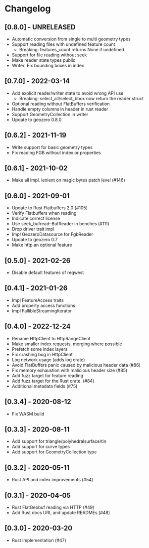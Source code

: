 # Changelog

## [0.8.0] - UNRELEASED

- Automatic conversion from single to multi geometry types
- Support reading files with undefined feature count
  - Breaking: features_count returns None if undefined
- Support for file reading without seek
- Make reader state types public
- Writer: Fix bounding boxes in index

## [0.7.0] - 2022-03-14

- Add explicit reader/writer state to avoid wrong API use
  - Breaking: select_all/select_bbox now return the reader struct
- Optional reading without FlatBuffers verification
- Handle empty columns in header in rust reader
- Support GeometryCollection in writer
- Update to geozero 0.8.0

## [0.6.2] - 2021-11-19

- Write support for basic geometry types
- Fix reading FGB without index or properties

## [0.6.1] - 2021-10-02

- Make all impl. lenient on magic bytes patch level (#146)

## [0.6.0] - 2021-09-01

- Update to Rust Flatbuffers 2.0 (#105)
- Verify Flatbuffers when reading
- Indicate correct license
- Use seek_bufread::BufReader in benches (#111)
- Drop driver trait impl
- Impl GeozeroDatasource for FgbReader
- Update to geozero 0.7
- Make http an optional feature

## [0.5.0] - 2021-02-26

- Disable default features of reqwest

## [0.4.1] - 2021-01-26

- Impl FeatureAccess traits
- Add property access functions
- Impl FallibleStreamingIterator

## [0.4.0] - 2022-12-24

- Rename HttpClient to HttpRangeClient
- Make smaller index requests, merging where possible
- Prefetch some index layers
- Fix crashing bug in HttpClient
- Log network usage (adds log crate)
- Avoid FlatBuffers panic caused by malicious header data (#86)
- Fix memory exhaustion with malicious header size (#85)
- Add fuzz target for feature reading
- Add fuzz target for the Rust crate. (#84)
- Additional metadata fields (#75)

## [0.3.4] - 2020-08-12

- Fix WASM build

## [0.3.3] - 2020-08-11

- Add support for triangle/polyhedralsurface/tin
- Add support for curve types
- Add support for GeometryCollection type

## [0.3.2] - 2020-05-11

- Rust API and index improvements (#54)

## [0.3.1] - 2020-04-05

- Rust FlatGeobuf reading via HTTP (#49)
- Add Rust docs URL and update READMEs (#48)

## [0.3.0] - 2020-03-20

- Rust implementation (#47)
